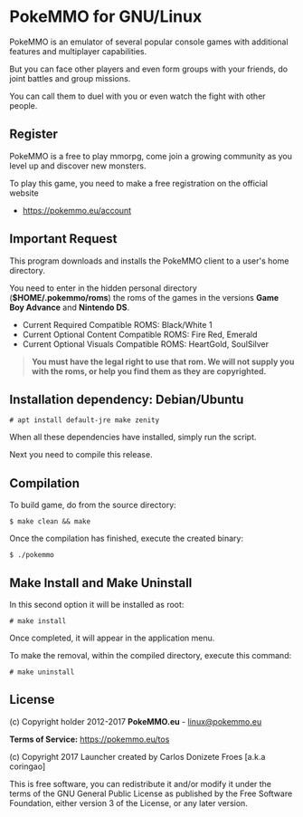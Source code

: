 PokeMMO for GNU/Linux
=====================

PokeMMO is an emulator of several popular console games with additional
features and multiplayer capabilities.

But you can face other players and even form groups with your friends, do joint
battles and group missions.

You can call them to duel with you or even watch the fight with other people.

**Register**
------------

PokeMMO is a free to play mmorpg, come join a growing community as you level
up and discover new monsters.

To play this game, you need to make a free registration on the official website
- https://pokemmo.eu/account

**Important Request**
---------------------

This program downloads and installs the PokeMMO client to a user's home directory.

You need to enter in the hidden personal directory (**$HOME/.pokemmo/roms**)
the roms of the games in the versions **Game Boy Advance** and **Nintendo DS**.

 * Current Required Compatible ROMS: Black/White 1
 * Current Optional Content Compatible ROMS: Fire Red, Emerald
 * Current Optional Visuals Compatible ROMS: HeartGold, SoulSilver

> **You must have the legal right to use that rom. We will not supply you with
> the roms, or help you find them as they are copyrighted.** 

**Installation dependency: Debian/Ubuntu**
------------------------------------------

    # apt install default-jre make zenity

When all these dependencies have installed, simply run the script.

Next you need to compile this release.

**Compilation**
---------------

To build game, do from the source directory:

    $ make clean && make

Once the compilation has finished, execute the created binary:

    $ ./pokemmo

**Make Install and Make Uninstall**
-----------------------------------

In this second option it will be installed as root:

    # make install

Once completed, it will appear in the application menu.

To make the removal, within the compiled directory, execute this command:
    
    # make uninstall

**License**
-----------

(c) Copyright holder 2012-2017 **PokeMMO.eu** - <linux@pokemmo.eu>

**Terms of Service:** https://pokemmo.eu/tos

(c) Copyright 2017 Launcher created by Carlos Donizete Froes [a.k.a coringao]

This is free software, you can redistribute it and/or modify it under the terms
of the GNU General Public License as published by the Free Software Foundation,
either version 3 of the License, or any later version.
